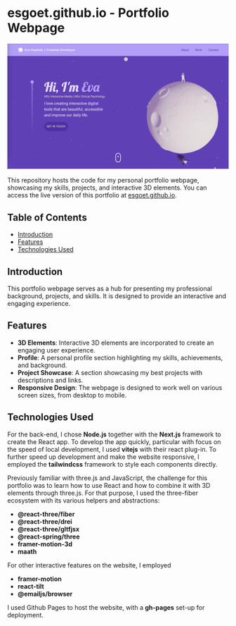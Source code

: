 # esgoet.github.io - Portfolio Webpage

![Portfolio Preview](src/assets/portfolio.png)

This repository hosts the code for my personal portfolio webpage, showcasing my skills, projects, and interactive 3D elements. You can access the live version of this portfolio at [esgoet.github.io](https://esgoet.github.io).

## Table of Contents

- [Introduction](#introduction)
- [Features](#features)
- [Technologies Used](#technologies-used)

## Introduction

This portfolio webpage serves as a hub for presenting my professional background, projects, and skills. It is designed to  provide an interactive and engaging experience.

## Features

- **3D Elements**: Interactive 3D elements are incorporated to create an engaging user experience.
- **Profile**: A personal profile section highlighting my skills, achievements, and background.
- **Project Showcase**: A section showcasing my best projects with descriptions and links.
- **Responsive Design**: The webpage is designed to work well on various screen sizes, from desktop to mobile.

## Technologies Used
For the back-end, I chose **Node.js** together with the **Next.js** framework to create the React app. 
To develop the app quickly, particular with focus on the speed of local development, I used **vitejs** with their react plug-in.
To further speed up development and make the website responsive, I employed the **tailwindcss** framework to style each components directly.

Previously familiar with three.js and JavaScript, the challenge for this portfolio was to learn how to use React and how to combine it with 3D elements through three.js.
For that purpose, I used the three-fiber ecosystem with its various helpers and abstractions:
- **@react-three/fiber**
- **@react-three/drei**
- **@react-three/gltfjsx**
- **@react-spring/three**
- **framer-motion-3d**
- **maath**

For other interactive features on the website, I employed
- **framer-motion**
- **react-tilt**
- **@emailjs/browser**

I used Github Pages to host the website, with a **gh-pages** set-up for deployment.


